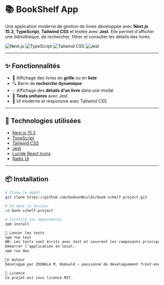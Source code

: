 # 📚 BookShelf App

Une application moderne de gestion de livres développée avec **Next.js 15.3**, **TypeScript**, **Tailwind CSS** et testée avec **Jest**. Elle permet d'afficher une bibliothèque, de rechercher, filtrer et consulter les détails des livres.

![Next.js](https://img.shields.io/badge/Next.js-15.3-blue?logo=next.js)
![TypeScript](https://img.shields.io/badge/TypeScript-5.x-blue.svg?logo=typescript)
![Tailwind CSS](https://img.shields.io/badge/Tailwind_CSS-3.x-green?logo=tailwindcss)
![Jest](https://img.shields.io/badge/tested_with-jest-red.svg?logo=jest)

---

## ✨ Fonctionnalités

- 📖 Affichage des livres en **grille** ou en **liste**
- 🔍 Barre de **recherche dynamique**
- 💡 Affichage des **détails d’un livre** dans une modal
- 🧪 **Tests unitaires** avec Jest
- 💅 UI moderne et responsive avec Tailwind CSS

---

## 🚀 Technologies utilisées

- [Next.js 15.3](https://nextjs.org/)
- [TypeScript](https://www.typescriptlang.org/)
- [Tailwind CSS](https://tailwindcss.com/)
- [Jest](https://jestjs.io/)
- [Lucide React Icons](https://lucide.dev/)
- [Radix UI](https://www.radix-ui.com/)

---

## 📦 Installation

```bash
# Clone le dépôt
git clone https://github.com/GodsonBuilds/book-schelf-project.git

# Va dans le dossier
cd book-schelf-project

# Installe les dépendances
npm install

🧪 Lancer les tests
npm run test
NB: Les tests sont écrits avec Jest et couvrent les composants principaux (BookCard, Search, etc.).
Démarrer l’application en local: 
npm run dev

🙋‍♂️ Auteur
Développé par ZOUNGLA M. Romuald — passionné de développement front-end.

📄 Licence
Ce projet est sous licence MIT.
